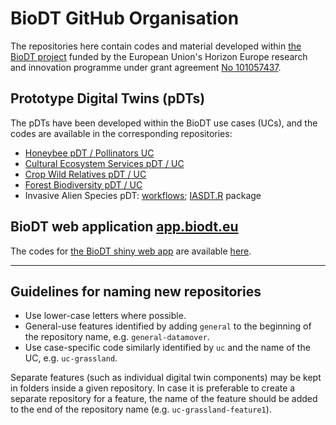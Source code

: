 # BioDT GitHub Organisation

The repositories here contain codes and material developed within [the BioDT project](https://biodt.eu/) funded by the European Union's Horizon Europe research and innovation programme under grant agreement [No 101057437](https://doi.org/10.3030/101057437). 

## Prototype Digital Twins (pDTs)

The pDTs have been developed within the BioDT use cases (UCs), and the codes are available in the corresponding repositories:

* [Honeybee pDT / Pollinators UC](https://github.com/BioDT/uc-pollinators)
* [Cultural Ecosystem Services pDT / UC](https://github.com/BioDT/uc-ces)
* [Crop Wild Relatives pDT / UC](https://github.com/BioDT/uc-cwr)
* [Forest Biodiversity pDT / UC](https://github.com/BioDT/uc-forest-bird)
* Invasive Alien Species pDT: [workflows](https://github.com/BioDT/uc-ias-workflows); [IASDT.R](https://github.com/BioDT/IASDT.R) package

## BioDT web application [app.biodt.eu](https://app.biodt.eu)

The codes for [the BioDT shiny web app](https://app.biodt.eu) are available [here](https://github.com/BioDT/biodt-shiny).

---

## Guidelines for naming new repositories

- Use lower-case letters where possible.
- General-use features identified by adding `general` to the beginning of the repository name, e.g. `general-datamover`.
- Use case-specific code similarly identified by `uc` and the name of the UC, e.g. `uc-grassland`.

Separate features (such as individual digital twin components) may be kept in folders inside a given repository. In case it is preferable to create a separate repository for a feature, the name of the feature should be added to the end of the repository name (e.g. `uc-grassland-feature1`).
